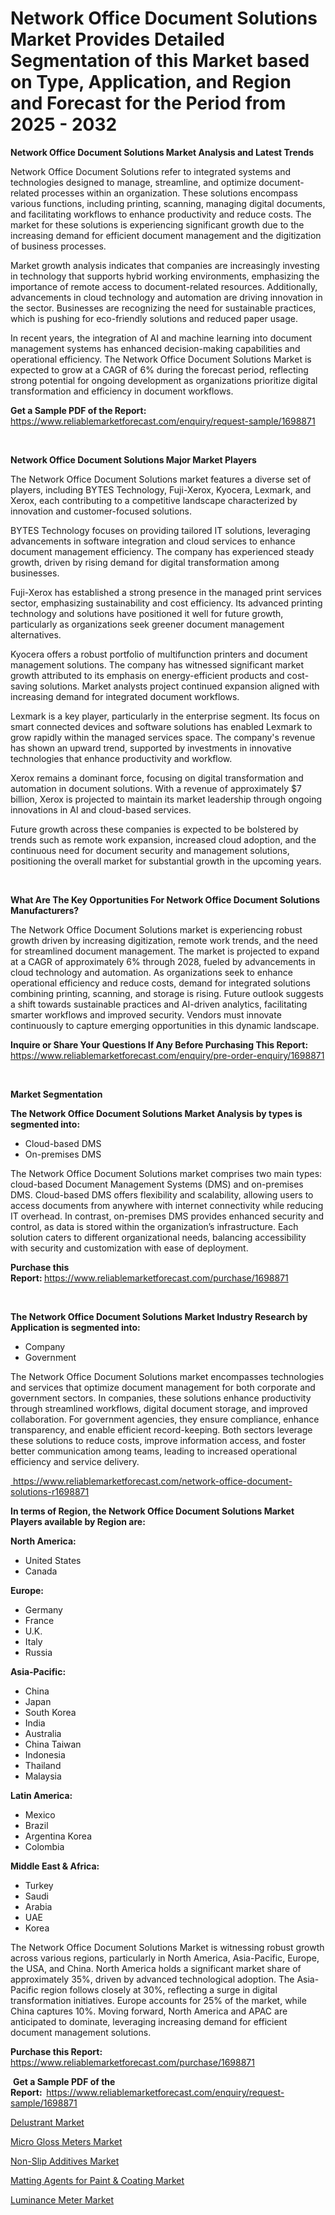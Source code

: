 <p><h1>Network Office Document Solutions Market Provides Detailed Segmentation of this Market based on Type, Application, and Region and Forecast for the Period from 2025 - 2032</h1></p><p><strong>Network Office Document Solutions Market Analysis and Latest Trends</strong></p>
<p><p>Network Office Document Solutions refer to integrated systems and technologies designed to manage, streamline, and optimize document-related processes within an organization. These solutions encompass various functions, including printing, scanning, managing digital documents, and facilitating workflows to enhance productivity and reduce costs. The market for these solutions is experiencing significant growth due to the increasing demand for efficient document management and the digitization of business processes.</p><p>Market growth analysis indicates that companies are increasingly investing in technology that supports hybrid working environments, emphasizing the importance of remote access to document-related resources. Additionally, advancements in cloud technology and automation are driving innovation in the sector. Businesses are recognizing the need for sustainable practices, which is pushing for eco-friendly solutions and reduced paper usage.</p><p>In recent years, the integration of AI and machine learning into document management systems has enhanced decision-making capabilities and operational efficiency. The Network Office Document Solutions Market is expected to grow at a CAGR of 6% during the forecast period, reflecting strong potential for ongoing development as organizations prioritize digital transformation and efficiency in document workflows.</p></p>
<p><strong>Get a Sample PDF of the Report:&nbsp;</strong> <a href="https://www.reliablemarketforecast.com/enquiry/request-sample/1698871?utm_campaign=1110&utm_medium=2&utm_source=Github&utm_content=ia&utm_term=27032025&utm_id=network-office-document-solutions">https://www.reliablemarketforecast.com/enquiry/request-sample/1698871</a></p>
<p>&nbsp;</p>
<p><strong>Network Office Document Solutions Major Market Players</strong></p>
<p><p>The Network Office Document Solutions market features a diverse set of players, including BYTES Technology, Fuji-Xerox, Kyocera, Lexmark, and Xerox, each contributing to a competitive landscape characterized by innovation and customer-focused solutions.</p><p>BYTES Technology focuses on providing tailored IT solutions, leveraging advancements in software integration and cloud services to enhance document management efficiency. The company has experienced steady growth, driven by rising demand for digital transformation among businesses.</p><p>Fuji-Xerox has established a strong presence in the managed print services sector, emphasizing sustainability and cost efficiency. Its advanced printing technology and solutions have positioned it well for future growth, particularly as organizations seek greener document management alternatives.</p><p>Kyocera offers a robust portfolio of multifunction printers and document management solutions. The company has witnessed significant market growth attributed to its emphasis on energy-efficient products and cost-saving solutions. Market analysts project continued expansion aligned with increasing demand for integrated document workflows.</p><p>Lexmark is a key player, particularly in the enterprise segment. Its focus on smart connected devices and software solutions has enabled Lexmark to grow rapidly within the managed services space. The company's revenue has shown an upward trend, supported by investments in innovative technologies that enhance productivity and workflow.</p><p>Xerox remains a dominant force, focusing on digital transformation and automation in document solutions. With a revenue of approximately $7 billion, Xerox is projected to maintain its market leadership through ongoing innovations in AI and cloud-based services.</p><p>Future growth across these companies is expected to be bolstered by trends such as remote work expansion, increased cloud adoption, and the continuous need for document security and management solutions, positioning the overall market for substantial growth in the upcoming years.</p></p>
<p>&nbsp;</p>
<p><strong>What Are The Key Opportunities For Network Office Document Solutions Manufacturers?</strong></p>
<p><p>The Network Office Document Solutions market is experiencing robust growth driven by increasing digitization, remote work trends, and the need for streamlined document management. The market is projected to expand at a CAGR of approximately 6% through 2028, fueled by advancements in cloud technology and automation. As organizations seek to enhance operational efficiency and reduce costs, demand for integrated solutions combining printing, scanning, and storage is rising. Future outlook suggests a shift towards sustainable practices and AI-driven analytics, facilitating smarter workflows and improved security. Vendors must innovate continuously to capture emerging opportunities in this dynamic landscape.</p></p>
<p><strong>Inquire or Share Your Questions If Any Before Purchasing This Report:</strong> <a href="https://www.reliablemarketforecast.com/enquiry/pre-order-enquiry/1698871?utm_campaign=1110&utm_medium=2&utm_source=Github&utm_content=ia&utm_term=27032025&utm_id=network-office-document-solutions">https://www.reliablemarketforecast.com/enquiry/pre-order-enquiry/1698871</a></p>
<p>&nbsp;</p>
<p><strong>Market Segmentation</strong></p>
<p><strong>The Network Office Document Solutions Market Analysis by types is segmented into:</strong></p>
<p><ul><li>Cloud-based DMS</li><li>On-premises DMS</li></ul></p>
<p><p>The Network Office Document Solutions market comprises two main types: cloud-based Document Management Systems (DMS) and on-premises DMS. Cloud-based DMS offers flexibility and scalability, allowing users to access documents from anywhere with internet connectivity while reducing IT overhead. In contrast, on-premises DMS provides enhanced security and control, as data is stored within the organization’s infrastructure. Each solution caters to different organizational needs, balancing accessibility with security and customization with ease of deployment.</p></p>
<p><strong>Purchase this Report:&nbsp;</strong><a href="https://www.reliablemarketforecast.com/purchase/1698871?utm_campaign=1110&utm_medium=2&utm_source=Github&utm_content=ia&utm_term=27032025&utm_id=network-office-document-solutions">https://www.reliablemarketforecast.com/purchase/1698871</a></p>
<p>&nbsp;</p>
<p><strong>The Network Office Document Solutions Market Industry Research by Application is segmented into:</strong></p>
<p><ul><li>Company</li><li>Government</li></ul></p>
<p><p>The Network Office Document Solutions market encompasses technologies and services that optimize document management for both corporate and government sectors. In companies, these solutions enhance productivity through streamlined workflows, digital document storage, and improved collaboration. For government agencies, they ensure compliance, enhance transparency, and enable efficient record-keeping. Both sectors leverage these solutions to reduce costs, improve information access, and foster better communication among teams, leading to increased operational efficiency and service delivery.</p></p>
<p><a href="https://www.reliablemarketforecast.com/network-office-document-solutions-r1698871?utm_campaign=1110&utm_medium=2&utm_source=Github&utm_content=ia&utm_term=27032025&utm_id=network-office-document-solutions">&nbsp;https://www.reliablemarketforecast.com/network-office-document-solutions-r1698871</a></p>
<p><strong>In terms of Region, the Network Office Document Solutions Market Players available by Region are:</strong></p>
<p>
    <p> <strong> North America: </strong>
        <ul>
            <li>United States</li>
            <li>Canada</li>
        </ul>
        </p> 
    <p> <strong> Europe: </strong>
        <ul>
            <li>Germany</li>
            <li>France</li>
            <li>U.K.</li>
            <li>Italy</li>
            <li>Russia</li>
        </ul>
        </p> 
    <p> <strong> Asia-Pacific: </strong>
        <ul>
            <li>China</li>
            <li>Japan</li>
            <li>South Korea</li>
            <li>India</li>
            <li>Australia</li>
            <li>China Taiwan</li>
            <li>Indonesia</li>
            <li>Thailand</li>
            <li>Malaysia</li>
        </ul>
        </p> 
    <p> <strong> Latin America: </strong>
        <ul>
            <li>Mexico</li>
            <li>Brazil</li>
            <li>Argentina Korea</li>
            <li>Colombia</li>
        </ul>
        </p> 
    <p> <strong> Middle East & Africa: </strong>
        <ul>
            <li>Turkey</li>
            <li>Saudi</li>
            <li>Arabia</li>
            <li>UAE</li>
            <li>Korea</li>
        </ul>
    </p>
    </p>
<p><p>The Network Office Document Solutions Market is witnessing robust growth across various regions, particularly in North America, Asia-Pacific, Europe, the USA, and China. North America holds a significant market share of approximately 35%, driven by advanced technological adoption. The Asia-Pacific region follows closely at 30%, reflecting a surge in digital transformation initiatives. Europe accounts for 25% of the market, while China captures 10%. Moving forward, North America and APAC are anticipated to dominate, leveraging increasing demand for efficient document management solutions.</p></p>
<p><strong>Purchase this Report: </strong><a href="https://www.reliablemarketforecast.com/purchase/1698871?utm_campaign=1110&utm_medium=2&utm_source=Github&utm_content=ia&utm_term=27032025&utm_id=network-office-document-solutions">https://www.reliablemarketforecast.com/purchase/1698871</a></p>
<p>&nbsp;<strong>Get a Sample PDF of the Report:&nbsp;&nbsp;</strong><a href="https://www.reliablemarketforecast.com/enquiry/request-sample/1698871?utm_campaign=1110&utm_medium=2&utm_source=Github&utm_content=ia&utm_term=27032025&utm_id=network-office-document-solutions">https://www.reliablemarketforecast.com/enquiry/request-sample/1698871</a></p>
<p><strong></strong></p>
<p><p><a href="https://github.com/romeoacuffap/Market-Research-Report-List-1/blob/main/delustrant-market.md?utm_campaign=1110&utm_medium=2&utm_source=Github&utm_content=ia&utm_term=27032025&utm_id=network-office-document-solutions">Delustrant Market</a></p><p><a href="https://github.com/prumrupear/Market-Research-Report-List-1/blob/main/micro-gloss-meters-market.md?utm_campaign=1110&utm_medium=2&utm_source=Github&utm_content=ia&utm_term=27032025&utm_id=network-office-document-solutions">Micro Gloss Meters Market</a></p><p><a href="https://github.com/goreabeeran/Market-Research-Report-List-1/blob/main/non-slip-additives-market.md?utm_campaign=1110&utm_medium=2&utm_source=Github&utm_content=ia&utm_term=27032025&utm_id=network-office-document-solutions">Non-Slip Additives Market</a></p><p><a href="https://github.com/kelttnandan9/Market-Research-Report-List-1/blob/main/matting-agents-for-paint-coating-market.md?utm_campaign=1110&utm_medium=2&utm_source=Github&utm_content=ia&utm_term=27032025&utm_id=network-office-document-solutions">Matting Agents for Paint & Coating Market</a></p><p><a href="https://github.com/klinzenisaa/Market-Research-Report-List-1/blob/main/luminance-meter-market.md?utm_campaign=1110&utm_medium=2&utm_source=Github&utm_content=ia&utm_term=27032025&utm_id=network-office-document-solutions">Luminance Meter Market</a></p></p>